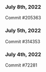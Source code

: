 ### July 8th, 2022

Commit #205363

### July 5th, 2022

Commit #314353


### July 4th, 2022

Commit #72281
